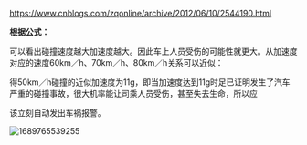 https://www.cnblogs.com/zqonline/archive/2012/06/10/2544190.html

**根据公式：**

可以看出碰撞速度越大加速度越大。因此车上人员受伤的可能性就更大。从加速度对应的速度60km／h、70km／h、80km／h关系可以近似：

得50km／h碰撞的近似加速度为11g，即当加速度达到11g时足已证明发生了汽车严重的碰撞事故，很大机率能让司乘人员受伤，甚至失去生命，所以应

该立刻自动发出车祸报警。





![1689765539255](../../AppData/Roaming/Typora/typora-user-images/1689765539255.png)